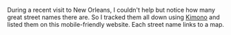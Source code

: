 <!--
title: New Orleans Street Names
description: Every street in the Big Easy
website: http://new-orleans-street-names.herokuapp.com/
keywords: [language, geo, words, heroku]
publish_date: 2014-06-20
end: 2014-06-20
-->

During a recent visit to New Orleans, I couldn't help but notice how many great street names there are. So I tracked them all down using [Kimono](https://www.kimonolabs.com/) and listed them on this mobile-friendly website. Each street name links to a map.
